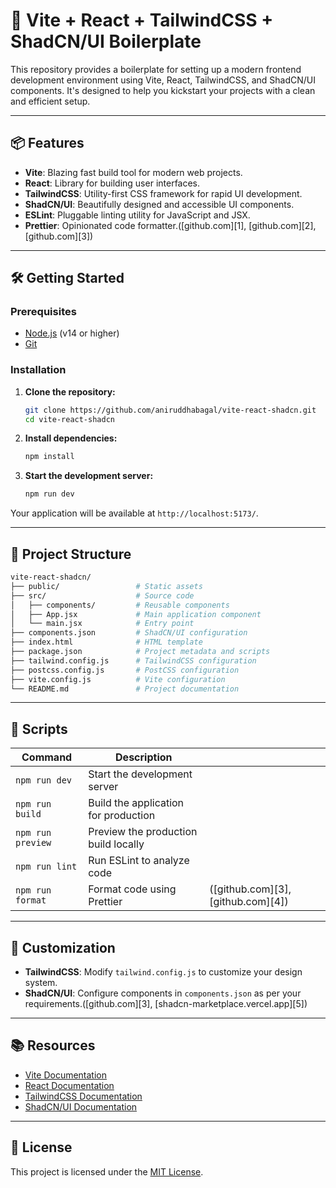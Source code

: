 # 🚀 Vite + React + TailwindCSS + ShadCN/UI Boilerplate

This repository provides a boilerplate for setting up a modern frontend development environment using Vite, React, TailwindCSS, and ShadCN/UI components. It's designed to help you kickstart your projects with a clean and efficient setup.

---

## 📦 Features

* **Vite**: Blazing fast build tool for modern web projects.
* **React**: Library for building user interfaces.
* **TailwindCSS**: Utility-first CSS framework for rapid UI development.
* **ShadCN/UI**: Beautifully designed and accessible UI components.
* **ESLint**: Pluggable linting utility for JavaScript and JSX.
* **Prettier**: Opinionated code formatter.([github.com][1], [github.com][2], [github.com][3])

---

## 🛠️ Getting Started

### Prerequisites

* [Node.js](https://nodejs.org/en/) (v14 or higher)
* [Git](https://git-scm.com/)

### Installation

1. **Clone the repository:**

   ```bash
   git clone https://github.com/aniruddhabagal/vite-react-shadcn.git
   cd vite-react-shadcn
   ```



2. **Install dependencies:**

   ```bash
   npm install
   ```



3. **Start the development server:**

   ```bash
   npm run dev
   ```



Your application will be available at `http://localhost:5173/`.

---

## 📁 Project Structure

```bash
vite-react-shadcn/
├── public/                 # Static assets
├── src/                    # Source code
│   ├── components/         # Reusable components
│   ├── App.jsx             # Main application component
│   └── main.jsx            # Entry point
├── components.json         # ShadCN/UI configuration
├── index.html              # HTML template
├── package.json            # Project metadata and scripts
├── tailwind.config.js      # TailwindCSS configuration
├── postcss.config.js       # PostCSS configuration
├── vite.config.js          # Vite configuration
└── README.md               # Project documentation
```



---

## 📄 Scripts

| Command           | Description                          |                                    |
| ----------------- | ------------------------------------ | ---------------------------------- |
| `npm run dev`     | Start the development server         |                                    |
| `npm run build`   | Build the application for production |                                    |
| `npm run preview` | Preview the production build locally |                                    |
| `npm run lint`    | Run ESLint to analyze code           |                                    |
| `npm run format`  | Format code using Prettier           | ([github.com][3], [github.com][4]) |

---

## 🎨 Customization

* **TailwindCSS**: Modify `tailwind.config.js` to customize your design system.
* **ShadCN/UI**: Configure components in `components.json` as per your requirements.([github.com][3], [shadcn-marketplace.vercel.app][5])

---

## 📚 Resources

* [Vite Documentation](https://vitejs.dev/)
* [React Documentation](https://reactjs.org/)
* [TailwindCSS Documentation](https://tailwindcss.com/)
* [ShadCN/UI Documentation](https://ui.shadcn.com/)

---

## 📄 License

This project is licensed under the [MIT License](LICENSE).
